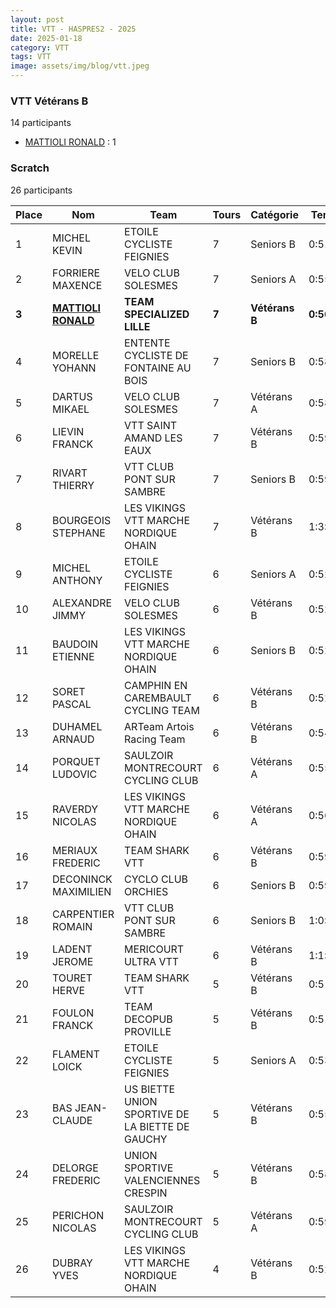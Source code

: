 ```yaml
---
layout: post
title: VTT - HASPRES2 - 2025
date: 2025-01-18
category: VTT
tags: VTT
image: assets/img/blog/vtt.jpeg
---
```


### VTT Vétérans B
14 participants
- [MATTIOLI RONALD](https://teamspecializedlille.cc/coureurs/mattiolironald) : 1

### Scratch
26 participants

| Place | Nom | Team | Tours | Catégorie | Temps |
|---|---|---|---|---|---|
| 1 | MICHEL KEVIN | ETOILE CYCLISTE FEIGNIES | 7 | Seniors B | 0:51:28 | 
| 2 | FORRIERE MAXENCE | VELO CLUB SOLESMES | 7 | Seniors A | 0:55:1 | 
| **3** | **[MATTIOLI RONALD](https://teamspecializedlille.cc/coureurs/mattiolironald)** | **TEAM SPECIALIZED LILLE** | **7** | **Vétérans B** | **0:56:39** | 
| 4 | MORELLE YOHANN | ENTENTE CYCLISTE DE FONTAINE AU BOIS | 7 | Seniors B | 0:58:36 | 
| 5 | DARTUS MIKAEL | VELO CLUB SOLESMES | 7 | Vétérans A | 0:58:37 | 
| 6 | LIEVIN FRANCK | VTT SAINT AMAND LES EAUX | 7 | Vétérans B | 0:59:50 | 
| 7 | RIVART THIERRY | VTT  CLUB PONT SUR SAMBRE | 7 | Seniors B | 0:59:57 | 
| 8 | BOURGEOIS STEPHANE | LES VIKINGS VTT MARCHE NORDIQUE OHAIN | 7 | Vétérans B | 1:3:10 | 
| 9 | MICHEL ANTHONY | ETOILE CYCLISTE FEIGNIES | 6 | Seniors A | 0:52:1 | 
| 10 | ALEXANDRE JIMMY | VELO CLUB SOLESMES | 6 | Vétérans B | 0:52:7 | 
| 11 | BAUDOIN ETIENNE | LES VIKINGS VTT MARCHE NORDIQUE OHAIN | 6 | Seniors B | 0:52:11 | 
| 12 | SORET PASCAL | CAMPHIN EN CAREMBAULT CYCLING TEAM | 6 | Vétérans B | 0:52:30 | 
| 13 | DUHAMEL ARNAUD | ARTeam Artois Racing Team | 6 | Vétérans B | 0:54:52 | 
| 14 | PORQUET LUDOVIC | SAULZOIR MONTRECOURT CYCLING CLUB | 6 | Vétérans A | 0:55:51 | 
| 15 | RAVERDY NICOLAS | LES VIKINGS VTT MARCHE NORDIQUE OHAIN | 6 | Vétérans A | 0:56:47 | 
| 16 | MERIAUX FREDERIC | TEAM SHARK VTT | 6 | Vétérans B | 0:59:22 | 
| 17 | DECONINCK MAXIMILIEN | CYCLO CLUB ORCHIES | 6 | Seniors B | 0:59:25 | 
| 18 | CARPENTIER ROMAIN | VTT  CLUB PONT SUR SAMBRE | 6 | Seniors B | 1:0:41 | 
| 19 | LADENT JEROME | MERICOURT ULTRA VTT | 6 | Vétérans B | 1:1:47 | 
| 20 | TOURET HERVE | TEAM SHARK VTT | 5 | Vétérans B | 0:51:23 | 
| 21 | FOULON FRANCK | TEAM DECOPUB PROVILLE | 5 | Vétérans B | 0:51:27 | 
| 22 | FLAMENT LOICK | ETOILE CYCLISTE FEIGNIES | 5 | Seniors A | 0:53:35 | 
| 23 | BAS JEAN-CLAUDE | US BIETTE UNION SPORTIVE DE LA BIETTE DE GAUCHY | 5 | Vétérans B | 0:55:45 | 
| 24 | DELORGE FREDERIC | UNION SPORTIVE VALENCIENNES CRESPIN | 5 | Vétérans B | 0:58:6 | 
| 25 | PERICHON NICOLAS | SAULZOIR MONTRECOURT CYCLING CLUB | 5 | Vétérans A | 0:59:9 | 
| 26 | DUBRAY YVES | LES VIKINGS VTT MARCHE NORDIQUE OHAIN | 4 | Vétérans B | 0:52:11 | 
